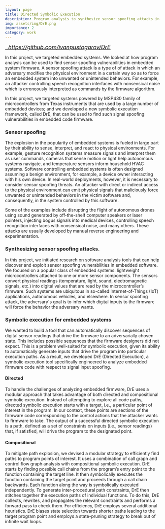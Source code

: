 ```yaml
---
layout: page
title: Directed Symbolic Execution
description: Program analysis to synthesize sensor spoofing attacks in embedded systems
img: assets/img/DrE.png
importance: 2
category: work
---
```


<a href="https://github.com/ivanpustogarov/DrE" title="GitHub"><i class="fab fa-github" style="font-size:18px">&nbsp; https://github.com/ivanpustogarov/DrE</i></a>

In this project, we targeted embedded systems.
We looked at how program analysis can be used to find sensor
spoofing vulnerabilities in embedded system firmware. A sensor spoofing attack
is a type of of attack in which an adversary modifies the physical environment
in a certain way so as to force an embedded system into unwanted or unintended
behaviors. For example, an attacker controlling speech recognition interfaces
with nonsensical noise which is erroneously interpreted as commands by the
firmware algorithm.

In this project, we targeted systems powered by MSP430 family of
microcontrollers from Texas instruments that are used by a large number of
embedded devices; and we developed a new symbolic execution framework, called
DrE, that can be used to find such signal spoofing vulnerabilities in embedded
code firmware.

### Sensor spoofing
The explosion in the popularity of embedded systems is fueled in large part by
their ability to sense, interpret, and react to physical environments. For
example, gesture recognition systems measure signals and interpret them as user
commands, cameras that sense motion or light help autonomous systems navigate,
and temperature sensors inform household HVAC systems.  Software controlling
embedded systems is often designed assuming a benign environment, for example,
a device owner interacting with his own device. In real-world deployments,
however, it is necessary to consider sensor spoofing threats. An attacker with
direct or indirect access to the physical environment can emit physical signals
that maliciously force unwanted or unintended behaviors in the victim software
and, consequently, in the system controlled by this software. 

Some of the examples include disrupting the flight of autonomous drones using
sound generated by off-the-shelf computer speakers or laser pointers, injecting
bogus signals into medical devices, controlling speech recognition interfaces
with nonsensical noise, and many others. These attacks are usually developed by
manual reverse engineering and experimentation.

### Synthesizing sensor spoofing attacks. 

In this project, we initiated research on software analysis tools that can help
discover and exploit sensor spoofing vulnerabilities in embedded software. We
focused on a popular class of embedded systems: lightweight microcontrollers
attached to one or more sensor components. The sensors convert physical
readings (temperature, light, sound, electromagnetic signals, etc.) into
digital values that are read by the microcontroller’s firmware.  Such systems
are ubiquitous in so-called Internet-of-Things (IoT) applications, autonomous
vehicles, and elsewhere.
In sensor spoofing attack, the adversary's goal is to infer which digital
inputs to the firmware will force the behavior the adversary wants.



### Symbolic execution for embedded systems

We wanted to build a tool that can automatically discover sequences of digital
sensor readings that drive the firmware to an adversarially chosen state. This
includes possible sequences that the firmware designers did not expect. This is
a problem well-suited for symbolic execution, given its ability to
automatically generate inputs that drive the program into particular execution
paths. As a result, we developed DrE (Directed Execution), a symbolic execution
tool specifically engineered to analyze embedded firmware code with respect to
signal input spoofing.

#### Directed
 To handle the challenges of analyzing embedded firmware, DrE uses a
modular approach that takes advantage of both directed and compositional
symbolic execution.  Instead of attempting to explore all code paths, directed
symbolic execution starts with a target, i.e., a particular point of interest
in the program. In our context, these points are sections of the firmware code
corresponding to the control actions that the attacker wants to firmware to
take. The output of a successful directed symbolic execution is a path, defined
as a set of constraints on inputs (i.e., sensor readings) that, if satisfied,
will drive the program to the designated point. 

#### Compositional
To mitigate path explosion, we devised a modular strategy to efficiently find
paths to program points of interest. It uses a combination of call graph and
control flow graph analysis with compositional symbolic execution. DrE starts
by finding possible call chains from the program’s entry point to the function
containing the target line. It then symbolically executes the function
containing the target point and proceeds through a call chain backwards. Each
function along the way is symbolically executed independently. To generate
inter-procedural path constraints, DrE then stitches together the execution
paths of individual functions. To do this, DrE collects, rewrites, and
propagates the relevant constraints and performs a forward pass to check them.
For efficiency, DrE employs several additional heuristics.  DrE biases state
selection towards shorter paths leading to the target program point and employs
a state-pruning strategy to break out of infinite wait loops.
